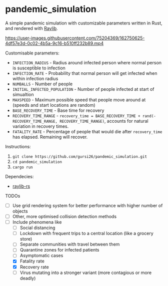 # pandemic_simulation

A simple pandemic simulation with customizable parameters written in Rust, and rendered with [Raylib](https://www.raylib.com). 

https://user-images.githubusercontent.com/75204369/162750625-4df57e3d-0c02-4b5a-9c16-b510ff232b89.mp4

Customisable parameters: 
- `INFECTION_RADIUS` - Radius around infected person where normal person is susceptible to infection
- `INFECTION_RATE` - Probability that normal person will get infected when within infection radius
- `NUMBALLS` - Number of people
- `INITIAL_INFECTED_POPULATION` - Number of people infected at start of simualtion
- `MAXSPEED` - Maximum possible speed that people move around at (speeds and start locations are random)
- `BASE_RECOVERY_TIME` - Base time for recovery
- `RECOVERY_TIME_RANGE` - `recovery_time = BASE_RECOVERY_TIME + rand(-RECOVERY_TIME_RANGE, RECOVERY_TIME_RANGE)`, accounts for natural variation in recovery times.
- `FATALITY_RATE` - Percentage of people that would die after `recovery_time` has elapsed. Remaining will recover.

Instructions: 
1. `git clone https://github.com/gursi26/pandemic_simulation.git`
2. `cd pandemic_simulation`
3. `cargo run`

Dependecies: 
- [raylib-rs](https://crates.io/crates/raylib)

TODOs
- [ ] Use grid rendering system for better performance with higher number of objects
- [ ] Other, more optimised collision detection methods
- [ ] Include phenomena like
  - [ ] Social distancing
  - [ ] Lockdown with frequent trips to a central location (like a grocery store)
  - [ ] Separate communities with travel between them
  - [ ] Quarantine zones for infected patients
  - [ ] Asymptomatic cases
  - [X] Fatality rate
  - [X] Recovery rate
  - [ ] Virus mutating into a stronger variant (more contagious or more deadly)

